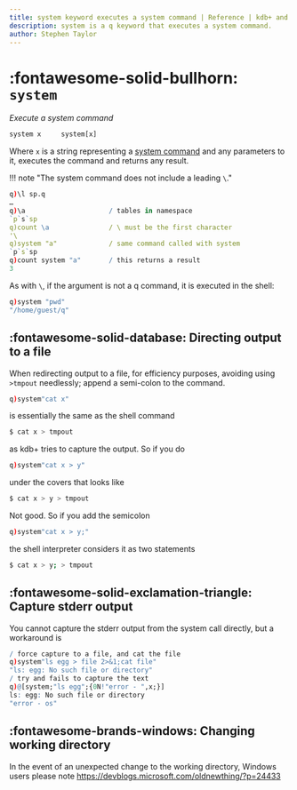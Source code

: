 ```yaml
---
title: system keyword executes a system command | Reference | kdb+ and q documentation
description: system is a q keyword that executes a system command.
author: Stephen Taylor
---
```

# :fontawesome-solid-bullhorn: `system`




_Execute a system command_

```txt
system x     system[x]
```

Where `x` is a string representing a [system command](../basics/syscmds.md) and any parameters to it, executes the command and returns any result.

!!! note "The system command does not include a leading `\`."

```q
q)\l sp.q
…
q)\a                     / tables in namespace
`p`s`sp
q)count \a               / \ must be the first character
'\
q)system "a"             / same command called with system
`p`s`sp
q)count system "a"       / this returns a result
3
```

As with `\`, if the argument is not a q command, it is executed in the shell:

```q
q)system "pwd"
"/home/guest/q"
```


## :fontawesome-solid-database: Directing output to a file

When redirecting output to a file, for efficiency purposes, avoiding using `>tmpout` needlessly; append a semi-colon to the command.

```q
q)system"cat x"
```

is essentially the same as the shell command

```bash
$ cat x > tmpout
```

as kdb+ tries to capture the output.
So if you do

```q
q)system"cat x > y"
```

under the covers that looks like

```bash
$ cat x > y > tmpout
```

Not good. So if you add the semicolon

```q
q)system"cat x > y;"
```

the shell interpreter considers it as two statements

```bash
$ cat x > y; > tmpout
```

## :fontawesome-solid-exclamation-triangle: Capture stderr output

You cannot capture the stderr output from the system call directly, but a workaround is

```q
/ force capture to a file, and cat the file
q)system"ls egg > file 2>&1;cat file"
"ls: egg: No such file or directory"        
/ try and fails to capture the text
q)@[system;"ls egg";{0N!"error - ",x;}]
ls: egg: No such file or directory
"error - os"
```


## :fontawesome-brands-windows: Changing working directory

In the event of an unexpected change to the working directory, Windows users please note <https://devblogs.microsoft.com/oldnewthing/?p=24433>

